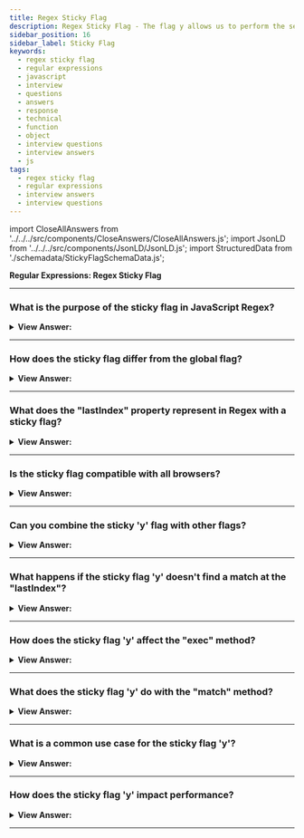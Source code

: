 ```yaml
---
title: Regex Sticky Flag
description: Regex Sticky Flag - The flag y allows us to perform the search at the given position in the source string. There is a performance gain when using flag y.
sidebar_position: 16
sidebar_label: Sticky Flag
keywords:
  - regex sticky flag
  - regular expressions
  - javascript
  - interview
  - questions
  - answers
  - response
  - technical
  - function
  - object
  - interview questions
  - interview answers
  - js
tags:
  - regex sticky flag
  - regular expressions
  - interview answers
  - interview questions
---
```


import CloseAllAnswers from '../../../src/components/CloseAnswers/CloseAllAnswers.js';
import JsonLD from '../../../src/components/JsonLD/JsonLD.js';
import StructuredData from './schemadata/StickyFlagSchemaData.js';

<JsonLD data={StructuredData} />

<head>
  <title>Regex Sticky Flag | Regular Expressions Interview Questions</title>
</head>

**Regular Expressions: Regex Sticky Flag**

<CloseAllAnswers />

---

### What is the purpose of the sticky flag in JavaScript Regex?

<details>
  <summary><strong>View Answer:</strong></summary>
  <div>
  <div><strong>Interview Response:</strong> The 'Y' flag, or sticky flag, makes a regex match only from the index it last matched, enabling sequential matching rather than searching the entire string. The flag 'y' makes regexp.exec(str) search strictly at position lastIndex, not “starting from” it. There is a critical performance gain when using flag y.
    </div><br />
  <div><strong className="codeExample">Code Example:</strong><br /><br />

  <div></div>

```js
let str = 'let varName = "value"';

let regexp = /\w+/y;

regexp.lastIndex = 3;
alert(regexp.exec(str)); // null (there's a space at position 3, not a word)

regexp.lastIndex = 4;
alert(regexp.exec(str)); // varName (word at position 4)
```

  </div>
  </div>
</details>

---

### How does the sticky flag differ from the global flag?

<details>
  <summary><strong>View Answer:</strong></summary>
  <div>
  <div><strong>Interview Response:</strong> Unlike the global flag (g), the sticky flag (y) doesn't search the whole string for matches but sticks to the "lastIndex" where the previous match ended.
  </div><br />
  <div><strong className="codeExample">Code Example:</strong><br /><br />

  <div></div>

**1. Global flag (g)**: When the `g` flag is used, the regular expression will be tested against all possible matches in a string. This is in contrast to the default behavior, which is to stop after the first match.

Here's an example:

```javascript
let regex = /abc/g;
let str = 'abc abc abc';
let matches = str.match(regex);
console.log(matches); // Outputs: [ 'abc', 'abc', 'abc' ]
```

**2. Sticky flag (y)**: The `y` flag makes a regular expression "sticky", meaning it will only search for a match at the exact index where the previous match ended, instead of searching the entire string.

Here's an example:

```javascript
let regex = /abc/y;
let str = 'abcabcabc';
let match = regex.exec(str);
console.log(match); // Outputs: [ 'abc', index: 0, input: 'abcabcabc', groups: undefined ]

match = regex.exec(str);
console.log(match); // Outputs: [ 'abc', index: 3, input: 'abcabcabc', groups: undefined ]
```

In this example, you can see that the `exec()` method returns the next match each time it is called. This is because the `y` flag causes the regex engine to search for a match only from the exact spot where the last match ended.

Another example to highlight the difference:

```javascript
let str = 'abc xyz abc';
let regexGlobal = /abc/g;
let regexSticky = /abc/y;

console.log(regexGlobal.test(str)); // Outputs: true
console.log(regexGlobal.test(str)); // Outputs: true

console.log(regexSticky.test(str)); // Outputs: true
console.log(regexSticky.test(str)); // Outputs: false
```

In the case of the `regexGlobal`, both tests return `true` because after the first match, it continues searching for the next match from where it left off.

However, in the case of `regexSticky`, the second test returns `false` because it tries to match the pattern at the exact position following the first match (which is a space character in this case) and fails to find the pattern 'abc' there.

The `sticky` flag can be very useful when you're parsing tokens in order or performing search-and-replace operations that should maintain state across multiple operations.

  </div>
  </div>
</details>

---

### What does the "lastIndex" property represent in Regex with a sticky flag?

<details>
  <summary><strong>View Answer:</strong></summary>
  <div>
  <div><strong>Interview Response:</strong> The "lastIndex" property represents the position at which to start the next match when using the sticky flag.
  </div><br />
  <div><strong className="codeExample">Code Example:</strong><br /><br />

  <div></div>

```javascript
let regex = /abc/y;
let str = 'abcabcabc';

regex.lastIndex = 0;
console.log(regex.exec(str)); // Outputs: [ 'abc', index: 0, input: 'abcabcabc', groups: undefined ]

console.log(regex.lastIndex); // Outputs: 3

console.log(regex.exec(str)); // Outputs: [ 'abc', index: 3, input: 'abcabcabc', groups: undefined ]

console.log(regex.lastIndex); // Outputs: 6
```

In this example, you can see that `lastIndex` starts at 0, and after each `exec` call, it is updated to the position following the last match. Because the `y` flag is set, each `exec` call only looks for a match starting at `lastIndex`.

If we set `lastIndex` to a value that doesn't correspond to the start of a match, `exec` will return null and `lastIndex` will be reset to 0:

```javascript
regex.lastIndex = 1;
console.log(regex.exec(str)); // Outputs: null

console.log(regex.lastIndex); // Outputs: 0
```

In the example above, because 'abc' doesn't start at index 1, the `exec` method returned null and `lastIndex` was reset to 0.

  </div>
  </div>
</details>

---

### Is the sticky flag compatible with all browsers?

<details>
  <summary><strong>View Answer:</strong></summary>
  <div>
  <div><strong>Interview Response:</strong> As of March 2021, all modern browsers support the sticky flag. However, it's not supported in Internet Explorer.
  </div><br />
  <div><strong className="codeExample">Sticky flag 'y' Browser Support:</strong><br /><br />

  <div></div>

The sticky flag `y` in regular expressions is a fairly modern feature in JavaScript and as of my last training cut-off in September 2021, it is supported in the following major browsers:

| Browser        | Version that added `y` flag support |
| -------------- | ----------------------------------- |
| Chrome         | 49                                  |
| Firefox        | 3                                   |
| Safari         | 10                                  |
| Edge           | 15                                  |
| Internet Explorer| Not supported                     |
| Opera          | 36                                  |

It is always a good idea to check the most recent compatibility information from a reliable source like [Can I use](https://caniuse.com) or [MDN Web Docs](https://developer.mozilla.org), as browser capabilities are constantly being updated.

  </div>
  </div>
</details>

---

### Can you combine the sticky 'y' flag with other flags?

<details>
  <summary><strong>View Answer:</strong></summary>
  <div>
  <div><strong>Interview Response:</strong> Yes, the sticky 'y' flag in JavaScript regular expressions can be combined with other flags such as 'g' (global), 'i' (case-insensitive), 'm' (multiline), and 'u' (unicode). The order of the flags doesn't matter.
  </div><br />
  <div><strong className="codeExample">Code Example:</strong><br /><br />

  <div></div>

You can combine the `y` flag with any other flags based on your requirement.

```javascript
let regex = /abc/iy; // Case-insensitive and sticky
let str = 'ABCabcabc';

console.log(regex.exec(str)); // Outputs: [ 'ABC', index: 0, input: 'ABCabcabc', groups: undefined ]
console.log(regex.lastIndex); // Outputs: 3
```

---

:::note
Please note that the order of the flags doesn't matter. `/abc/iy` is the same as `/abc/yi`.
:::

  </div>
  </div>
</details>

---

### What happens if the sticky flag 'y' doesn't find a match at the "lastIndex"?

<details>
  <summary><strong>View Answer:</strong></summary>
  <div>
  <div><strong>Interview Response:</strong> In JavaScript, if a regular expression with the sticky 'y' flag doesn't find a match at the `lastIndex` position, the `exec` method returns `null` and the `lastIndex` property is reset to 0 for the next search operation.
  </div><br />
  <div><strong className="codeExample">Code Example:</strong><br /><br />

  <div></div>

Here is a JavaScript code example demonstrating what happens when a sticky flag regex does not find a match at the position specified by `lastIndex`.

```javascript
let regex = /abc/y;
let str = 'abc def abc';

console.log(regex.exec(str)); // Outputs: [ 'abc', index: 0, input: 'abc def abc', groups: undefined ]
console.log(regex.lastIndex); // Outputs: 3

console.log(regex.exec(str)); // Outputs: null
console.log(regex.lastIndex); // Outputs: 0
```

  </div>
  </div>
</details>

---

### How does the sticky flag 'y' affect the "exec" method?

<details>
  <summary><strong>View Answer:</strong></summary>
  <div>
  <div><strong>Interview Response:</strong> With the sticky flag, the "exec" method only finds a match starting exactly at "lastIndex", unlike without the flag.
  </div><br />
  <div><strong className="codeExample">Code Example:</strong><br /><br />

  <div></div>

```js
let regex = /abc/y; // sticky regex
let str = 'abcabcabc';

console.log(regex.exec(str)); // Outputs: [ 'abc', index: 0, input: 'abcabcabc', groups: undefined ]
console.log(regex.lastIndex); // Outputs: 3 (updated to the position following the match)

console.log(regex.exec(str)); // Outputs: [ 'abc', index: 3, input: 'abcabcabc', groups: undefined ]
console.log(regex.lastIndex); // Outputs: 6 (updated to the position following the match)

regex.lastIndex = 7; // set lastIndex to a position where there's no 'abc'
console.log(regex.exec(str)); // Outputs: null (no match found at lastIndex)
console.log(regex.lastIndex); // Outputs: 0 (reset to 0)
```

  </div>
  </div>
</details>

---

### What does the sticky flag 'y' do with the "match" method?

<details>
  <summary><strong>View Answer:</strong></summary>
  <div>
  <div><strong>Interview Response:</strong> The sticky flag (y) is not fully compatible with the match method. When used with match, the y flag does not change the behavior of the method as one might expect.
  </div><br/>
  <div><strong>Additional Information:</strong> Normally, when you use the match method with a global (g) flag, it returns all matches in the string. However, if you replace the g flag with the y flag, match will only return the first match, not all matches starting from the lastIndex like exec does. This is because match does not update the lastIndex property of the RegExp object. From <strong>ECMAScript 2018</strong> onwards, you can use the <strong>matchAll</strong> method with the y flag, which does what you might expect: it returns an iterator that yields all matches, one by one, considering the y flag.
  </div><br />
  <div><strong className="codeExample">Code Example:</strong><br /><br />

  <div></div>

```js
// you must add the 'g' global flag or it will result in an Type error
let regex = /abc/gy;
let str = 'abcabcabc';

let matches = str.matchAll(regex);

for (let match of matches) {
  console.log(match); 
}
// Outputs: 
// [ 'abc', index: 0, input: 'abcabcabc', groups: undefined ]
// [ 'abc', index: 3, input: 'abcabcabc', groups: undefined ]
// [ 'abc', index: 6, input: 'abcabcabc', groups: undefined ]
```

:::note
The Official ECMA Specification, ECMA-262 as of February 15, 2020, states that if there is no g flag present, that matchAll should throw a TypeError. ( See here <https://tc39.es/ecma262/#sec-string.prototype.matchall> )
:::

  </div>
  </div>
</details>

---

### What is a common use case for the sticky flag 'y'?

<details>
  <summary><strong>View Answer:</strong></summary>
  <div>
  <div><strong>Interview Response:</strong> A common use case for the sticky flag (y) in JavaScript is when parsing tokens in a string, where you want to ensure that each token immediately follows the previous one. This is particularly useful when processing text line-by-line, or parsing structured text formats.
  </div><br />
  <div><strong className="codeExample">Code Example:</strong><br /><br />

  <div></div>

```js
let input = 'a,b,c';
let regex = /([^,]+),?/y; // match one or more non-comma characters, followed by optional comma
let match;
let output = [];

while (match = regex.exec(input)) {
    output.push(match[1]); // push the captured group
}

console.log(output); // Outputs: [ 'a', 'b', 'c' ]
```

  </div>
  </div>
</details>

---

### How does the sticky flag 'y' impact performance?

<details>
  <summary><strong>View Answer:</strong></summary>
  <div>
  <div><strong>Interview Response:</strong> The sticky flag (`y`) can improve performance by preventing unnecessary backtracking. It forces a match at the exact index where the previous match ended, reducing the need for searching the whole string.
  </div>
  </div>
</details>

---

